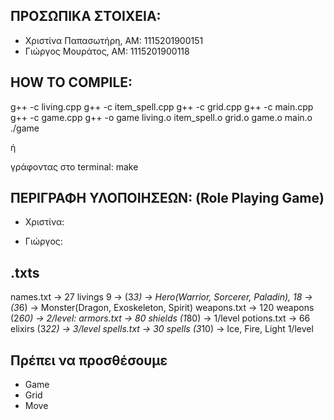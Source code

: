## ΠΡΟΣΩΠΙΚΑ ΣΤΟΙΧΕΙΑ:
-   Χριστίνα Παπασωτήρη, AM: 1115201900151
-   Γιώργος Μουράτος, ΑΜ: 1115201900118

## HOW TO COMPILE:
g++ -c living.cpp
g++ -c item_spell.cpp
g++ -c grid.cpp
g++ -c main.cpp
g++ -c game.cpp
g++ -o game living.o item_spell.o grid.o game.o main.o
./game 

ή

γράφοντας στο terminal: make
 
## ΠΕΡΙΓΡΑΦΗ ΥΛΟΠΟΙΗΣΕΩΝ: (Role Playing Game)
- Χριστίνα:

- Γιώργος:


## .txts
names.txt -> 27 livings 
    9 -> (3*3) -> Hero(Warrior, Sorcerer, Paladin),
    18 -> (3*6) ->  Monster(Dragon, Exoskeleton, Spirit)
weapons.txt -> 120 weapons (2*60) -> 2/level:
armors.txt -> 80 shields (1*80) -> 1/level
potions.txt -> 66 elixirs (3*22) -> 3/level
spells.txt -> 30 spells (3*10) -> Ice, Fire, Light 1/level

## Πρέπει να προσθέσουμε
- Game
- Grid
- Move 
